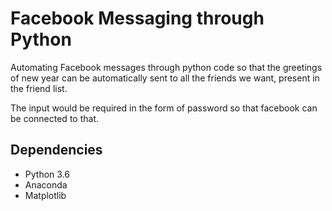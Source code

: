 # Facebook Messaging through Python

 Automating Facebook messages through python code so that the greetings of new year can be automatically sent to all the friends we want, present in the friend    list.
 
 The input would be required in the form of password so that facebook can be connected to that.

## Dependencies

- Python 3.6
- Anaconda
- Matplotlib
